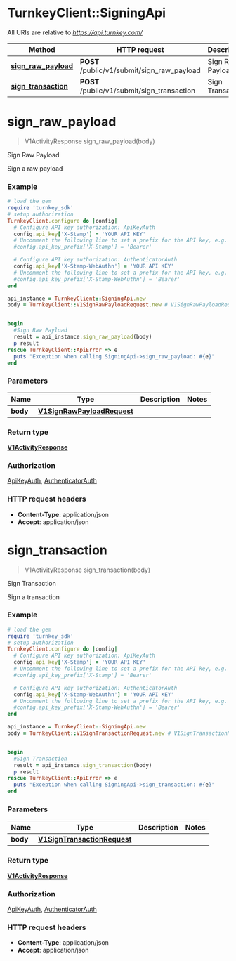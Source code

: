 # TurnkeyClient::SigningApi

All URIs are relative to *https://api.turnkey.com/*

Method | HTTP request | Description
------------- | ------------- | -------------
[**sign_raw_payload**](SigningApi.md#sign_raw_payload) | **POST** /public/v1/submit/sign_raw_payload | Sign Raw Payload
[**sign_transaction**](SigningApi.md#sign_transaction) | **POST** /public/v1/submit/sign_transaction | Sign Transaction

# **sign_raw_payload**
> V1ActivityResponse sign_raw_payload(body)

Sign Raw Payload

Sign a raw payload

### Example
```ruby
# load the gem
require 'turnkey_sdk'
# setup authorization
TurnkeyClient.configure do |config|
  # Configure API key authorization: ApiKeyAuth
  config.api_key['X-Stamp'] = 'YOUR API KEY'
  # Uncomment the following line to set a prefix for the API key, e.g. 'Bearer' (defaults to nil)
  #config.api_key_prefix['X-Stamp'] = 'Bearer'

  # Configure API key authorization: AuthenticatorAuth
  config.api_key['X-Stamp-WebAuthn'] = 'YOUR API KEY'
  # Uncomment the following line to set a prefix for the API key, e.g. 'Bearer' (defaults to nil)
  #config.api_key_prefix['X-Stamp-WebAuthn'] = 'Bearer'
end

api_instance = TurnkeyClient::SigningApi.new
body = TurnkeyClient::V1SignRawPayloadRequest.new # V1SignRawPayloadRequest | 


begin
  #Sign Raw Payload
  result = api_instance.sign_raw_payload(body)
  p result
rescue TurnkeyClient::ApiError => e
  puts "Exception when calling SigningApi->sign_raw_payload: #{e}"
end
```

### Parameters

Name | Type | Description  | Notes
------------- | ------------- | ------------- | -------------
 **body** | [**V1SignRawPayloadRequest**](V1SignRawPayloadRequest.md)|  | 

### Return type

[**V1ActivityResponse**](V1ActivityResponse.md)

### Authorization

[ApiKeyAuth](../README.md#ApiKeyAuth), [AuthenticatorAuth](../README.md#AuthenticatorAuth)

### HTTP request headers

 - **Content-Type**: application/json
 - **Accept**: application/json



# **sign_transaction**
> V1ActivityResponse sign_transaction(body)

Sign Transaction

Sign a transaction

### Example
```ruby
# load the gem
require 'turnkey_sdk'
# setup authorization
TurnkeyClient.configure do |config|
  # Configure API key authorization: ApiKeyAuth
  config.api_key['X-Stamp'] = 'YOUR API KEY'
  # Uncomment the following line to set a prefix for the API key, e.g. 'Bearer' (defaults to nil)
  #config.api_key_prefix['X-Stamp'] = 'Bearer'

  # Configure API key authorization: AuthenticatorAuth
  config.api_key['X-Stamp-WebAuthn'] = 'YOUR API KEY'
  # Uncomment the following line to set a prefix for the API key, e.g. 'Bearer' (defaults to nil)
  #config.api_key_prefix['X-Stamp-WebAuthn'] = 'Bearer'
end

api_instance = TurnkeyClient::SigningApi.new
body = TurnkeyClient::V1SignTransactionRequest.new # V1SignTransactionRequest | 


begin
  #Sign Transaction
  result = api_instance.sign_transaction(body)
  p result
rescue TurnkeyClient::ApiError => e
  puts "Exception when calling SigningApi->sign_transaction: #{e}"
end
```

### Parameters

Name | Type | Description  | Notes
------------- | ------------- | ------------- | -------------
 **body** | [**V1SignTransactionRequest**](V1SignTransactionRequest.md)|  | 

### Return type

[**V1ActivityResponse**](V1ActivityResponse.md)

### Authorization

[ApiKeyAuth](../README.md#ApiKeyAuth), [AuthenticatorAuth](../README.md#AuthenticatorAuth)

### HTTP request headers

 - **Content-Type**: application/json
 - **Accept**: application/json



